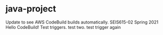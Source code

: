 # java-project
Update to see AWS CodeBuild builds automatically.
SEIS615-02 Spring 2021 Hello CodeBuild! Test triggers. test two.
test trigger again

